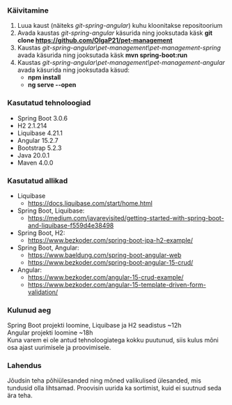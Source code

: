 <h3>Käivitamine</h3>

1. Luua kaust (näiteks *git-spring-angular*) kuhu kloonitakse repositoorium
2. Avada kaustas *git-spring-angular* käsurida ning jooksutada käsk **git clone https://github.com/OlgaP21/pet-management**
3. Kaustas *git-spring-angular\pet-management\pet-management-spring* avada käsurida ning jooksutada käsk **mvn spring-boot:run**
4. Kaustas *git-spring-angular\pet-management\pet-management-angular* avada käsurida ning jooksutada käsud:
   - **npm install**
   - **ng serve --open**

<h3>Kasutatud tehnoloogiad</h3>

- Spring Boot 3.0.6
- H2 2.1.214
- Liquibase 4.21.1
- Angular 15.2.7
- Bootstrap 5.2.3
- Java 20.0.1
- Maven 4.0.0

<h3>Kasutatud allikad</h3>

- Liquibase
  - https://docs.liquibase.com/start/home.html
- Spring Boot, Liquibase:
  - https://medium.com/javarevisited/getting-started-with-spring-boot-and-liquibase-f559d4e38498
- Spring Boot, H2:
  - https://www.bezkoder.com/spring-boot-jpa-h2-example/
- Spring Boot, Angular:
  - https://www.baeldung.com/spring-boot-angular-web
  - https://www.bezkoder.com/spring-boot-angular-15-crud/
- Angular:
  - https://www.bezkoder.com/angular-15-crud-example/
  - https://www.bezkoder.com/angular-15-template-driven-form-validation/

<h3>Kulunud aeg</h3>

Spring Boot projekti loomine, Liquibase ja H2 seadistus ~12h
<br>Angular projekti loomine ~18h</br>
Kuna varem ei ole antud tehnoloogiatega kokku puutunud, siis kulus mõni osa ajast uurimisele ja proovimisele.

<h3>Lahendus</h3>
Jõudsin teha põhiülesanded ning mõned valikulised ülesanded, mis tundusid olla lihtsamad. Proovisin uurida ka sortimist, kuid ei suutnud seda ära teha.
